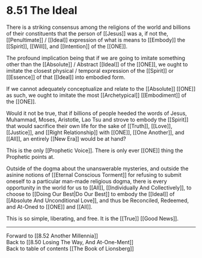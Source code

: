 # 8.51 The Ideal

There is a striking consensus among the religions of the world and billions of their constituents that the person of [[Jesus]] was a, if not the, [[Penultimate]] / [[Ideal]] expression of what is means to [[Embody]] the [[Spirit]], [[Will]], and [[Intention]] of the [[ONE]]. 

The profound implication being that if we are going to imitate something other than the [[Absolute]] / Abstract [[Ideal]] of the [[ONE]], we ought to imitate the closest physical / temporal expression of the [[Spirit]] or [[Essence]] of that [[Ideal]] into embodied form. 

If we cannot adequately conceptualize and relate to the [[Absolute]] [[ONE]] as such, we ought to imitate the most [[Archetypical]] [[Embodiment]] of the [[ONE]].

Would it not be true, that if billions of people heeded the words of Jesus, Muhammad, Moses, Aristotle, Lao Tsu and strove to embody the [[Spirit]] that would sacrifice their own life for the sake of [[Truth]], [[Love]], [[Justice]], and [[Right Relationship]] with [[ONE]], [[One Another]], and [[All]], an entirely [[New Era]] would be at hand? 

This is the only [[Prophetic Voice]]. There is only ever [[ONE]] thing the Prophetic points at. 

Outside of the dogma about the unanswerable mysteries, and outside the asinine notions of [[Eternal Conscious Torment]] for refusing to submit oneself to a particular man-made religious dogma, there is every opportunity in the world for us to [[All]], [[Individually And Collectively]], to choose to [[Doing Our Best|Do Our Best]] to embody the [[Ideal]] of [[Absolute And Unconditional Love]], and thus be Reconciled, Redeemed, and At-Oned to [[ONE]] and [[All]]. 

This is so simple, liberating, and free. It is the [[True]] [[Good News]]. 

___

Forward to [[8.52 Another Millennia]]       
Back to [[8.50 Losing The Way, And At-One-Ment]]      
Back to table of contents [[The Book of Lionsberg]]  
